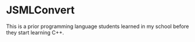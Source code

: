 # JSMLConvert
This is a prior programming language students learned in my school before they start learning C++. 
